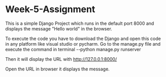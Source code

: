 # Week-5-Assignment

This is a simple Django Project which runs in the default port 8000 and displays the message "Hello world" in the browser.

To execute the code you have to download the Django and open this code in any platform like visual studio or pycharm.
Go to the manage.py file and execute the command in terminal 
--python manage.py runserver

Then it will display the URL with http://127.0.0.1:8000/

Open the URL in browser it displays the message.

